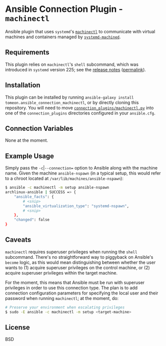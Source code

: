 Ansible Connection Plugin - `machinectl`
========================================

Ansible plugin that uses `systemd`'s
[`machinectl`](https://www.freedesktop.org/software/systemd/man/machinectl.html)
to communicate with virtual machines and containers managed by
[`systemd-machined`](https://www.freedesktop.org/software/systemd/man/systemd-machined.service.html).

Requirements
------------

This plugin relies on `machinectl`'s `shell` subcommand, which was introduced
in `systemd` version 225; see the [release
notes](https://github.com/systemd/systemd/blob/master/NEWS#L1233-L1241)
([permalink](https://github.com/systemd/systemd/blob/3dea75dead5d3b229c9780de63479ea0aa655ba5/NEWS#L1233-L1241)).

Installation
------------

This plugin can be installed by running `ansible-galaxy install
tomeon.ansible_connection_machinectl`, or by directly cloning this repository.
You will need to move
[`connection_plugins/machinectl.py`](connection_plugins/machinectl.py) into one
of the `connection_plugins` directories configured in your `ansible.cfg`.

Connection Variables
--------------------

None at the moment.

Example Usage
-------------

Simply pass the `-c`|`--connection=` option to Ansible along with the machine
name.  Given the machine `ansible-nspawn` (in a typical setup, this would refer
to a chroot located at `/var/lib/machines/ansible-nspawn`):

```sh
$ ansible -c machinectl -m setup ansible-nspawn
archlinux-ansible | SUCCESS => {
    "ansible_facts": {
        # <snip>
        "ansible_virtualization_type": "systemd-nspawn",
        # <snip>
    },
    "changed": false
}
```

Caveats
-------

`machinectl` requires superuser privileges when running the `shell` subcommand.
There's no straightforward way to piggyback on Ansible's `become` logic, as
this would mean distinguishing between whether the user wants to (1) acquire
superuser privileges on the control machine, or (2) acquire superuser
privileges within the target machine.

For the moment, this means that Ansible must be run with superuser privileges
in order to use this connection type.  The plan is to add connection
configuration parameters for specifying the local user and their password when
running `machinectl`; at the moment, do:

```sh
# Preserve your environment when escalating privileges
$ sudo -E ansible -c machinectl -m setup <target-machine>
```

License
-------

BSD
